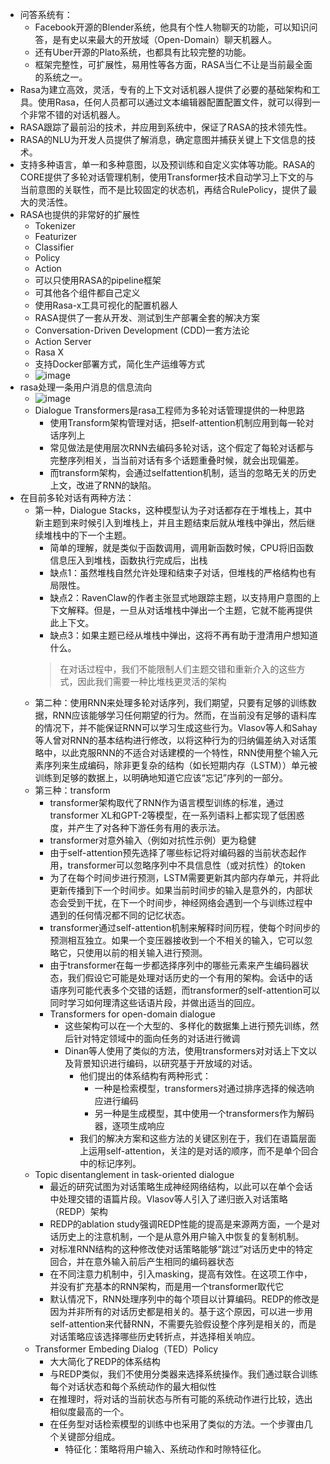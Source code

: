 - 问答系统有：
  - Facebook开源的Blender系统，他具有个性人物聊天的功能，可以知识问答，是有史以来最大的开放域（Open-Domain）聊天机器人。
  - 还有Uber开源的Plato系统，也都具有比较完整的功能。
  - 框架完整性，可扩展性，易用性等各方面，RASA当仁不让是当前最全面的系统之一。
- Rasa为建立高效，灵活，专有的上下文对话机器人提供了必要的基础架构和工具。使用Rasa，任何人员都可以通过文本编辑器配置配置文件，就可以得到一个非常不错的对话机器人。
- RASA跟踪了最前沿的技术，并应用到系统中，保证了RASA的技术领先性。
- RASA的NLU为开发人员提供了解消息，确定意图并捕获关键上下文信息的技术。
- 支持多种语言，单一和多种意图，以及预训练和自定义实体等功能。RASA的CORE提供了多轮对话管理机制，使用Transformer技术自动学习上下文的与当前意图的关联性，而不是比较固定的状态机，再结合RulePolicy，提供了最大的灵活性。
- RASA也提供的非常好的扩展性
  - Tokenizer
  - Featurizer
  - Classifier
  - Policy
  - Action
  - 可以只使用RASA的pipeline框架
  - 可其他各个组件都自己定义
  - 使用Rasa-x工具可视化的配置机器人
  - RASA提供了一套从开发、测试到生产部署全套的解决方案
  - Conversation-Driven Development (CDD)一套方法论
  - Action Server
  - Rasa X
  - 支持Docker部署方式，简化生产运维等方式
  - ![image](https://user-images.githubusercontent.com/70061450/171103742-51bfa5fe-2424-4631-828f-4d3b0894c964.png)
- rasa处理一条用户消息的信息流向
  - ![image](https://user-images.githubusercontent.com/70061450/171107369-cfb881c1-f508-4cd1-9f3c-afa9f60b2415.png)
  - Dialogue Transformers是rasa工程师为多轮对话管理提供的一种思路
    - 使用Transform架构管理对话，把self-attention机制应用到每一轮对话序列上
    - 常见做法是使用层次RNN去编码多轮对话，这个假定了每轮对话都与完整序列相关，当当前对话有多个话题重叠时候，就会出现偏差。
    - 而transform架构，会通过selfattention机制，适当的忽略无关的历史上文，改进了RNN的缺陷。
- 在目前多轮对话有两种方法：
  + 第一种，Dialogue Stacks，这种模型认为子对话都存在于堆栈上，其中新主题到来时候引入到堆栈上，并且主题结束后就从堆栈中弹出，然后继续堆栈中的下一个主题。
    - 简单的理解，就是类似于函数调用，调用新函数时候，CPU将旧函数信息压入到堆栈，函数执行完成后，出栈
    - 缺点1：虽然堆栈自然允许处理和结束子对话，但堆栈的严格结构也有局限性。
    - 缺点2：RavenClaw的作者主张显式地跟踪主题，以支持用户意图的上下文解释。但是，一旦从对话堆栈中弹出一个主题，它就不能再提供此上下文。
    - 缺点3：如果主题已经从堆栈中弹出，这将不再有助于澄清用户想知道什么。
    > 在对话过程中，我们不能限制人们主题交错和重新介入的这些方式，因此我们需要一种比堆栈更灵活的架构
  + 第二种：使用RNN来处理多轮对话序列，我们期望，只要有足够的训练数据，RNN应该能够学习任何期望的行为。然而，在当前没有足够的语料库的情况下，并不能保证RNN可以学习生成这些行为。Vlasov等人和Sahay等人曾对RNN的基本结构进行修改，以将这种行为的归纳偏差纳入对话策略中，以此克服RNN的不适合对话建模的一个特性，RNN使用整个输入元素序列来生成编码，除非更复杂的结构（如长短期内存（LSTM））单元被训练到足够的数据上，以明确地知道它应该“忘记”序列的一部分。
  + 第三种：transform
    - transformer架构取代了RNN作为语言模型训练的标准，通过transformer XL和GPT-2等模型，在一系列语料上都实现了低困惑度，并产生了对各种下游任务有用的表示法。
    - transformer对意外输入（例如对抗性示例）更为稳健
    - 由于self-attention预先选择了哪些标记将对编码器的当前状态起作用，transformer可以忽略序列中不具信息性（或对抗性）的token
    - 为了在每个时间步进行预测，LSTM需要更新其内部内存单元，并将此更新传播到下一个时间步。如果当前时间步的输入是意外的，内部状态会受到干扰，在下一个时间步，神经网络会遇到一个与训练过程中遇到的任何情况都不同的记忆状态。
    - transformer通过self-attention机制来解释时间历程，使每个时间步的预测相互独立。如果一个变压器接收到一个不相关的输入，它可以忽略它，只使用以前的相关输入进行预测。
    - 由于transformer在每一步都选择序列中的哪些元素来产生编码器状态，我们假设它可能是处理对话历史的一个有用的架构。会话中的话语序列可能代表多个交错的话题，而transformer的self-attention可以同时学习如何理清这些话语片段，并做出适当的回应。
    - Transformers for open-domain dialogue
      - 这些架构可以在一个大型的、多样化的数据集上进行预先训练，然后针对特定领域中的面向任务的对话进行微调
      - Dinan等人使用了类似的方法，使用transformers对对话上下文以及背景知识进行编码，以研究基于开放域的对话。
        - 他们提出的体系结构有两种形式：
          - 一种是检索模型，transformers对通过排序选择的候选响应进行编码
          - 另一种是生成模型，其中使用一个transformers作为解码器，逐项生成响应
        - 我们的解决方案和这些方法的关键区别在于，我们在语篇层面上运用self-attention，关注的是对话的顺序，而不是单个回合中的标记序列。
  + Topic disentanglement in task-oriented dialogue
    - 最近的研究试图为对话策略生成神经网络结构，以此可以在单个会话中处理交错的语篇片段。Vlasov等人引入了递归嵌入对话策略（REDP）架构
    - REDP的ablation study强调REDP性能的提高是来源两方面，一个是对话历史上的注意机制，一个是从意外用户输入中恢复的复制机制。
    - 对标准RNN结构的这种修改使对话策略能够“跳过”对话历史中的特定回合，并在意外输入前后产生相同的编码器状态
    - 在不同注意力机制中，引入masking，提高有效性。在这项工作中，并没有扩充基本的RNN架构，而是用一个transformer取代它
    - 默认情况下，RNN处理序列中的每个项目以计算编码。REDP的修改是因为并非所有的对话历史都是相关的。基于这个原因，可以进一步用self-attention来代替RNN，不需要先验假设整个序列是相关的，而是对话策略应该选择哪些历史转折点，并选择相关响应。
  + Transformer Embeding Dialog（TED）Policy
    - 大大简化了REDP的体系结构
    - 与REDP类似，我们不使用分类器来选择系统操作。我们通过联合训练每个对话状态和每个系统动作的最大相似性
    - 在推理时，将对话的当前状态与所有可能的系统动作进行比较，选出相似度最高的一个。
    - 在任务型对话检索模型的训练中也采用了类似的方法。一个步骤由几个关键部分组成。
      - 特征化：策略将用户输入、系统动作和时隙特征化。
